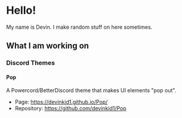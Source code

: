 # Hello!

My name is Devin. I make random stuff on here sometimes.

## What I am working on

### Discord Themes

#### Pop

A Powercord/BetterDiscord theme that makes UI elements "pop out".
- Page: https://devinkid1.github.io/Pop/
- Repository: https://github.com/devinkid1/Pop
